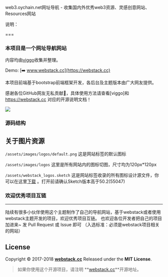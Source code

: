 web3.oychain.net网址导航 - 收集国内外优秀web3资源、灵感创意网站、Resources网站

说明：

===
### 本项目是一个网址导航网站

内容均由[viggo](https://www.viggoz.com)收集并整理。

Demo: [➡️ www.webstack.cc](https://webstack.cc)

本项目前端基于bootstrap前端框架开发，各后台及主题版本由广大网友提供。

感谢各位GitHub网友无私贡献🙏，具体使用方法请查看[viggo]和 https://webstack.cc 对应的开源说明文档！

![](http://www.webstack.cc/assets/images/preview.gif)


###  源码结构

关于图片资源
---
```/assets/images/logos/default.png``` 这是网站标签的默认图标

```/assets/images/logos``` 这里是所有网站内的图标切图，尺寸均为120px*120px

```/assets/webstack_logos.sketch``` 这是网站标签收录的所有图标设计源文件，你可以在这里[下载](https://WebStackPage.github.io/assets/webstack_logos.sketch) 。打开前请确认Sketch版本高于50.2(55047)

###  欢迎优秀项目互链
---
陆续有很多小伙伴使用这个主题制作了自己的导航网站，基于webstack或者使用webstack主题开发的项目，欢迎优秀项目互链。
也欢迎各位开发者把自己的项目加进来~ 发 Pull Request 或 Issue 即可 
（入选标准：必须是webstack项目相关的网站）



## License

Copyright © 2017-2018 **[webstack.cc](https://webstack.cc)** Released under the **MIT License**.

> 如果你使用这个开源项目，请注明 **[webstack.cc](https://webstack.cc)**开源地址。


